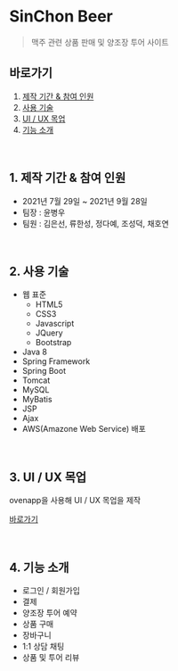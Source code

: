# SinChon Beer

> 맥주 관련 상품 판매 및 양조장 투어 사이트

## 바로가기

1. [제작 기간 & 참여 인원](#1-제작-기간-&-참여-인원)
2. [사용 기술](#2-사용-기술)
3. [UI / UX 목업](#3-UI-/-UX-목업)
4. [기능 소개](#4-기능-소개)

<br>

## 1. 제작 기간 & 참여 인원

* 2021년 7월 29일 ~ 2021년 9월 28일
* 팀장 : 윤병우
* 팀원 : 김은선, 류한성, 정다예, 조성덕, 채호연

<br>

## 2. 사용 기술

* 웹 표준
    * HTML5
    * CSS3
    * Javascript
    * JQuery
    * Bootstrap
* Java 8
* Spring Framework
* Spring Boot
* Tomcat
* MySQL
* MyBatis
* JSP
* Ajax
* AWS(Amazone Web Service) 배포

<br>

## 3. UI / UX 목업

ovenapp을 사용해 UI / UX 목업을 제작

[바로가기](https://ovenapp.io/view/hL5HBxrBxw7cVDVORmRRoGVnB9Jzs43w/)

<br>

## 4. 기능 소개

* 로그인 / 회원가입
* 결제
* 양조장 투어 예약
* 상품 구매
* 장바구니
* 1:1 상담 채팅
* 상품 및 투어 리뷰

<br>
